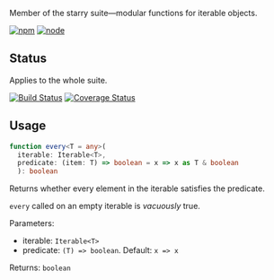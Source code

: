 Member of the starry suite—modular functions for iterable objects.

[![npm](https://img.shields.io/npm/v/starry.every.svg?style=flat-square)](https://www.npmjs.com/package/starry.every) [![node](https://img.shields.io/node/v/starry.every.svg?style=flat-square)](https://nodejs.org/en/download/)

## Status

Applies to the whole suite.

[![Build Status](https://img.shields.io/travis/seangenabe/starry.svg?style=flat-square)](https://travis-ci.org/seangenabe/starry) [![Coverage Status](https://img.shields.io/coveralls/seangenabe/starry.svg?style=flat-square)](https://coveralls.io/github/seangenabe/starry)

## Usage

```typescript
function every<T = any>(
  iterable: Iterable<T>,
  predicate: (item: T) => boolean = x => x as T & boolean
  ): boolean
```

Returns whether every element in the iterable satisfies the predicate.

`every` called on an empty iterable is _vacuously_ true.

Parameters:
* iterable: `Iterable<T>`
* predicate: `(T) => boolean`. Default: `x => x`

Returns: `boolean`

